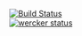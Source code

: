 [![Build Status](https://img.shields.io/travis/bokuweb/flownes.svg?style=flat-square)](https://travis-ci.org/bokuweb/flownes)    
[![wercker status](https://app.wercker.com/status/9e4589f5d2788f476ccaa5ca32d058eb/m/ "wercker status")](https://app.wercker.com/project/byKey/9e4589f5d2788f476ccaa5ca32d058eb)
